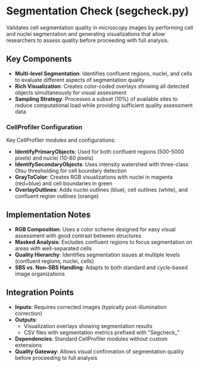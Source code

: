 # Segmentation Check (segcheck.py)

Validates cell segmentation quality in microscopy images by performing cell and nuclei segmentation and generating visualizations that allow researchers to assess quality before proceeding with full analysis.

## Key Components

- **Multi-level Segmentation**: Identifies confluent regions, nuclei, and cells to evaluate different aspects of segmentation quality
- **Rich Visualization**: Creates color-coded overlays showing all detected objects simultaneously for visual assessment
- **Sampling Strategy**: Processes a subset (10%) of available sites to reduce computational load while providing sufficient quality assessment data

### CellProfiler Configuration

Key CellProfiler modules and configurations:

- **IdentifyPrimaryObjects**: Used for both confluent regions (500-5000 pixels) and nuclei (10-80 pixels)
- **IdentifySecondaryObjects**: Uses intensity watershed with three-class Otsu thresholding for cell boundary detection
- **GrayToColor**: Creates RGB visualizations with nuclei in magenta (red+blue) and cell boundaries in green
- **OverlayOutlines**: Adds nuclei outlines (blue), cell outlines (white), and confluent region outlines (orange)

## Implementation Notes

- **RGB Composition**: Uses a color scheme designed for easy visual assessment with good contrast between structures
- **Masked Analysis**: Excludes confluent regions to focus segmentation on areas with well-separated cells
- **Quality Hierarchy**: Identifies segmentation issues at multiple levels (confluent regions, nuclei, cells)
- **SBS vs. Non-SBS Handling**: Adapts to both standard and cycle-based image organizations

## Integration Points

- **Inputs**: Requires corrected images (typically post-illumination correction)
- **Outputs**:
    - Visualization overlays showing segmentation results
    - CSV files with segmentation metrics prefixed with "Segcheck_"
- **Dependencies**: Standard CellProfiler modules without custom extensions
- **Quality Gateway**: Allows visual confirmation of segmentation quality before proceeding to full analysis

